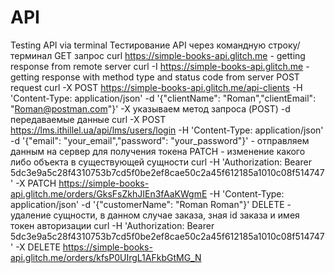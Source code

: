 # API
Testing API via terminal
Тестирование API через командную строку/терминал
GET запрос
curl https://simple-books-api.glitch.me - getting response from remote server
curl -I https://simple-books-api.glitch.me - getting response with method type and status code from server
POST request
curl -X POST https://simple-books-api.glitch.me/api-clients -H 'Content-Type: application/json' -d '{"clientName": "Roman","clientEmail": "Roman@postman.com"}'
-X указываем метод запроса (POST)
-d передаваемые данные
curl -X POST https://lms.ithillel.ua/api/lms/users/login -H 'Content-Type: application/json' -d '{"email": "your_email","password": "your_password"}' - отправляем данным на сервер для получения токена
PATCH - изменение какого либо объекта в существующей сущности
curl -H 'Authorization: Bearer 5dc3e9a5c28f4310753b7cd5f0be2ef8cae50c2a45f612185a1010c08f514747' -X PATCH https://simple-books-api.glitch.me/orders/GksFsZkhJIEn3fAaKWgmE -H 'Content-Type: application/json' -d '{"customerName": "Roman Roman"}'
DELETE - удаление сущности, в данном случае заказа, зная id заказа и имея токен авторизации
curl -H 'Authorization: Bearer 5dc3e9a5c28f4310753b7cd5f0be2ef8cae50c2a45f612185a1010c08f514747' -X DELETE https://simple-books-api.glitch.me/orders/kfsP0UIrgL1AFkbGtMG_N

